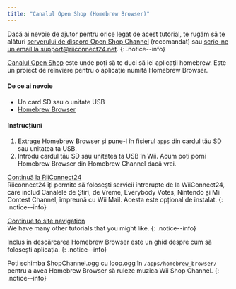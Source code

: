 ```yaml
---
title: "Canalul Open Shop (Homebrew Browser)"
---
```


Dacă ai nevoie de ajutor pentru orice legat de acest tutorial, te rugăm să te alături [serverului de discord Open Shop Channel](https://discord.gg/osc) (recomandat) sau [scrie-ne un email la support@riiconnect24.net](mailto:support@riiconnect24.net).
{: .notice--info}

[Canalul Open Shop](https://oscwii.org/) este unde poți să te duci să iei aplicații homebrew. Este un proiect de reînviere pentru o aplicație numită Homebrew Browser.

#### De ce ai nevoie
* Un card SD sau o unitate USB
* [Homebrew Browser](/assets/files/homebrew_browser_v0.3.9e.zip)

#### Instrucțiuni

1. Extrage Homebrew Browser și pune-l în fișierul `apps` din cardul tău SD sau unitatea ta USB.
2. Introdu cardul tău SD sau unitatea ta USB în Wii. Acum poți porni Homebrew Browser din Homebrew Channel dacă vrei.

[Continuă la RiiConnect24](riiconnect24)<br> Riiconnect24 îți permite să folosești servicii întrerupte de la WiiConnect24, care includ Canalele de Știri, de Vreme, Everybody Votes, Nintendo și Mii Contest Channel, împreună cu Wii Mail. Acesta este opțional de instalat.
{: .notice--info}

[Continue to site navigation](site-navigation)<br> We have many other tutorials that you might like.
{: .notice--info}

Inclus în descărcarea Homebrew Browser este un ghid despre cum să folosești aplicația.
{: .notice--info}

Poți schimba ShopChannel.ogg cu loop.ogg în `/apps/homebrew_browser/` pentru a avea Homebrew Browser să ruleze muzica Wii Shop Channel.
{: .notice--info}
